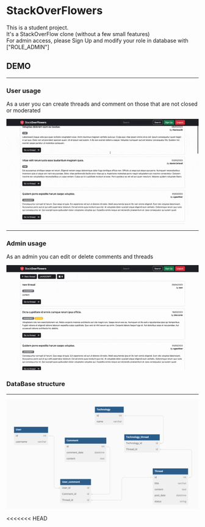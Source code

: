 
# StackOverFlowers

This is a student project. <br />
It's a StackOverFlow clone (without a few small features) <br />
For admin access, please Sign Up and modify your role in database with ["ROLE_ADMIN"]

## DEMO
<hr>

### User usage

As a user you can create threads and comment on those that are not closed or moderated

![Alt text](user-usage.gif "Optional title")
<hr>

### Admin usage

As an admin you can edit or delete comments and threads

![Alt text](admin-usage.gif "Optional title")

### DataBase structure
<hr>

![Alt text](bdd_stackoverflowers.png "Optional title")

<<<<<<< HEAD
